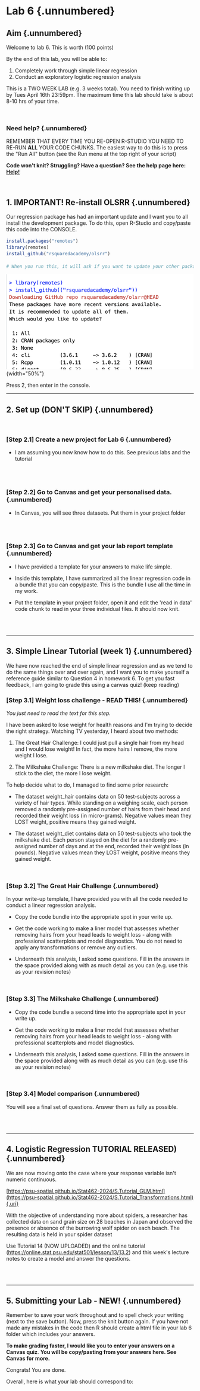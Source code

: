 

# Lab 6 {.unnumbered}

## Aim {.unnumbered}

Welcome to lab 6. This is worth (100 points)

By the end of this lab, you will be able to:

1.  Completely work through simple linear regression
2.  Conduct an exploratory logistic regression analysis

This is a TWO WEEK LAB (e.g. 3 weeks total). You need to finish writing up by Tues April 16th 23:59pm. The maximum time this lab should take is about 8-10 hrs of your time.

<br>

### Need help? {.unnumbered}

REMEMBER THAT EVERY TIME YOU RE-OPEN R-STUDIO YOU NEED TO RE-RUN **ALL** YOUR CODE CHUNKS. The easiest way to do this is to press the "Run All" button (see the Run menu at the top right of your script)

**Code won't knit? Struggling? Have a question? See the help page here: [Help!](#Help)**

<br>

## 1. IMPORTANT! Re-install OLSRR {.unnumbered}

Our regression package has had an important update and I want you to all install the development package. To do this, open R-Studio and copy/paste this code into the CONSOLE.


```r
install.packages("remotes")
library(remotes)
install_github("rsquaredacademy/olsrr")

# When you run this, it will ask if you want to update your other packages in the console.  Type 2 (e.g. just update CRAN packages) into the console and press enter.
```

![](images/Screenshot%202024-04-03%20at%203.14.00%20PM.png){width="50%"}

Press 2, then enter in the console.

------------------------------------------------------------------------

## 2. Set up (DON'T SKIP) {.unnumbered}

<br>

### **[Step 2.1] Create a new project for Lab 6** {.unnumbered}

-   I am assuming you now know how to do this. See previous labs and the tutorial

<br><br>

### **[Step 2.2] Go to Canvas and get your personalised data.** {.unnumbered}

-   In Canvas, you will see three datasets. Put them in your project folder

<br><br>

### **[Step 2.3] Go to Canvas and get your lab report template** {.unnumbered}

-   I have provided a template for your answers to make life simple.

-   Inside this template, I have summarized all the linear regression code in a bundle that you can copy/paste. This is the bundle I use all the time in my work.

-   Put the template in your project folder, open it and edit the 'read in data' code chunk to read in your three individual files. It should now knit.

<br><br>

------------------------------------------------------------------------

## 3. Simple Linear Tutorial (week 1) {.unnumbered}

We have now reached the end of simple linear regression and as we tend to do the same things over and over again, and I want you to make yourself a reference guide similar to Question 4 in homework 6. To get you fast feedback, I am going to grade this using a canvas quiz! (keep reading)

### **[Step 3.1]** Weight loss challenge - READ THIS! {.unnumbered}

*You just need to read the text for this step.*

I have been asked to lose weight for health reasons and I'm trying to decide the right strategy. Watching TV yesterday, I heard about two methods:

1.  The Great Hair Challenge: I could just pull a single hair from my head and I would lose weight! In fact, the more hairs I remove, the more weight I lose.

2.  The Milkshake Challenge: There is a new milkshake diet. The longer I stick to the diet, the more I lose weight.

To help decide what to do, I managed to find some prior research:

-   The dataset weight_hair contains data on 50 test-subjects across a variety of hair types. While standing on a weighing scale, each person removed a randomly pre-assigned number of hairs from their head and recorded their weight loss (in micro-grams). Negative values mean they LOST weight, positive means they gained weight.

-   The dataset weight_diet contains data on 50 test-subjects who took the milkshake diet. Each person stayed on the diet for a randomly pre-assigned number of days and at the end, recorded their weight loss (in pounds). Negative values mean they LOST weight, positive means they gained weight.

<br>

### **[Step 3.2]** The Great Hair Challenge {.unnumbered}

In your write-up template, I have provided you with all the code needed to conduct a linear regression analysis.

-   Copy the code bundle into the appropriate spot in your write up.

-   Get the code working to make a liner model that assesses whether removing hairs from your head leads to weight loss - along with professional scatterplots and model diagnostics. You do not need to apply any transformations or remove any outliers.

-   Underneath this analysis, I asked some questions. Fill in the answers in the space provided along with as much detail as you can (e.g. use this as your revision notes)

<br>

### **[Step 3.3]** The Milkshake Challenge {.unnumbered}

-   Copy the code bundle a second time into the appropriate spot in your write up.

-   Get the code working to make a liner model that assesses whether removing hairs from your head leads to weight loss - along with professional scatterplots and model diagnostics.

-   Underneath this analysis, I asked some questions. Fill in the answers in the space provided along with as much detail as you can (e.g. use this as your revision notes)

<br>

### **[Step 3.4]** Model comparison {.unnumbered}

You will see a final set of questions. Answer them as fully as possible.

<br><br>

------------------------------------------------------------------------

## 4. Logistic Regression TUTORIAL RELEASED) {.unnumbered}

We are now moving onto the case where your response variable isn't numeric continuous.

[https://psu-spatial.github.io/Stat462-2024/S.Tutorial_GLM.html](https://psu-spatial.github.io/Stat462-2024/S.Tutorial_Transformations.html){.uri}

With the objective of understanding more about spiders, a researcher has collected data on sand grain size on 28 beaches in Japan and observed the presence or absence of the burrowing wolf spider on each beach. The resulting data is held in your spider dataset

Use Tutorial 14 (NOW UPLOADED) and the online tutorial (<https://online.stat.psu.edu/stat501/lesson/13/13.2>) and this week's lecture notes to create a model and answer the questions.

<br><br>

------------------------------------------------------------------------

## 5. Submitting your Lab - NEW! {.unnumbered}

Remember to save your work throughout and to spell check your writing (next to the save button). Now, press the knit button again. If you have not made any mistakes in the code then R should create a html file in your lab 6 folder which includes your answers.

**To make grading faster, I would like you to enter your answers on a Canvas quiz**. **You will be copy/pasting from your answers here. See Canvas for more.**

Congrats! You are done.

Overall, here is what your lab should correspond to:


